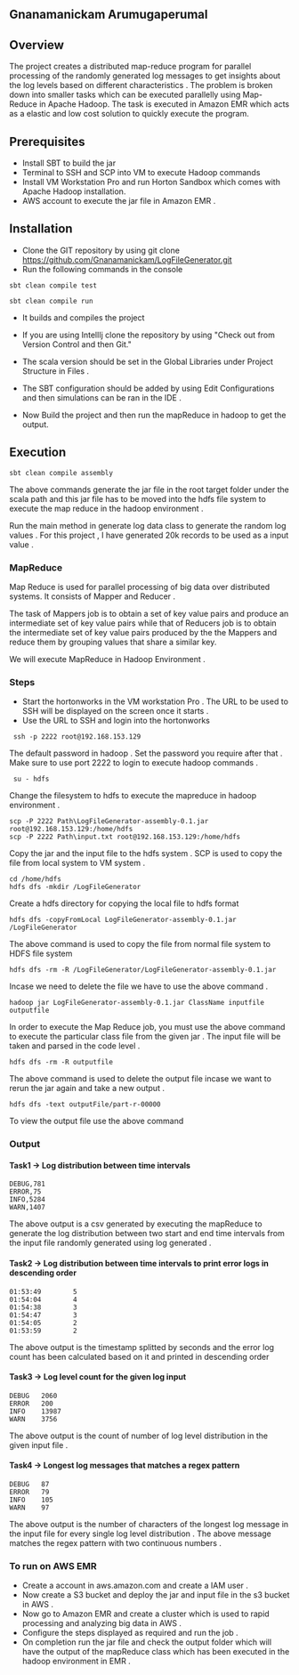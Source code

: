 ## Gnanamanickam Arumugaperumal

## Overview

The project creates a distributed map-reduce program for parallel processing of the randomly generated log messages to get insights about the log levels based on different characteristics . 
The problem is broken down into smaller tasks which can be executed parallelly using Map-Reduce in Apache Hadoop. 
The task is executed in Amazon EMR which acts as a elastic and low cost solution to quickly execute the program.

## Prerequisites

* Install SBT to build the jar
* Terminal to SSH and SCP into VM to execute Hadoop commands
* Install VM Workstation Pro and run Horton Sandbox which comes with Apache Hadoop installation.
* AWS account to execute the jar file in Amazon EMR .

## Installation

* Clone the GIT repository by using git clone https://github.com/Gnanamanickam/LogFileGenerator.git
* Run the following commands in the console

```
sbt clean compile test
```
```
sbt clean compile run
```
* It builds and compiles the project
* If you are using IntellIj clone the repository by using "Check out from Version Control and then Git."

* The scala version should be set in the Global Libraries under Project Structure in Files .
* The SBT configuration should be added by using Edit Configurations and then simulations can be ran in the IDE .
* Now Build the project and then run the  mapReduce in hadoop to get the output.

## Execution

```
sbt clean compile assembly
```

The above commands generate the jar file in the root target folder under the scala path and this jar file has to be
moved into the hdfs file system to execute the map reduce in the hadoop environment .

Run the main method in generate log data class to generate the random log values .
For this project , I have generated 20k records to be used as a input value .

### MapReduce

Map Reduce is used for parallel processing of big data over distributed systems. It consists of Mapper and Reducer .

The task of Mappers job is to obtain a set of key value pairs and produce an intermediate set of key value pairs 
while that of Reducers job is to obtain the intermediate set of key value pairs produced by the the Mappers and reduce them by grouping values that share a similar key. 

We will execute MapReduce in Hadoop Environment .

### Steps

* Start the hortonworks in the VM workstation Pro . The URL to be used to SSH will be displayed on the screen once it starts .
* Use the URL to SSH and login into the hortonworks 

```
 ssh -p 2222 root@192.168.153.129
```

The default password in hadoop . Set the password you require after that . Make sure to use port 2222 to login to execute hadoop commands .

```
 su - hdfs
```

Change the filesystem to hdfs to execute the mapreduce in hadoop environment .

```
scp -P 2222 Path\LogFileGenerator-assembly-0.1.jar root@192.168.153.129:/home/hdfs
scp -P 2222 Path\input.txt root@192.168.153.129:/home/hdfs
```

Copy the jar and the input file to the hdfs system . SCP is used to copy the file from local system to VM system .

``` 
cd /home/hdfs
hdfs dfs -mkdir /LogFileGenerator
 ```

Create a hdfs directory for copying the local file to hdfs format

``` 
hdfs dfs -copyFromLocal LogFileGenerator-assembly-0.1.jar /LogFileGenerator
 ```

The above command is used to copy the file from normal file system to HDFS file system

``` 
hdfs dfs -rm -R /LogFileGenerator/LogFileGenerator-assembly-0.1.jar
``` 

Incase we need to delete the file we have to use the above command .

``` 
hadoop jar LogFileGenerator-assembly-0.1.jar ClassName inputfile outputfile
``` 

In order to execute the Map Reduce job, you must use the above command to execute the particular class file from the given jar . The input file will be taken and parsed in the code level .

``` 
hdfs dfs -rm -R outputfile
``` 

The above command is used to delete the output file incase we want to rerun the jar again and take a new output .

``` 
hdfs dfs -text outputFile/part-r-00000
``` 

To view the output file use the above command 

### Output

#### Task1 -> Log distribution between time intervals 

``` 
DEBUG,781
ERROR,75
INFO,5284
WARN,1407
``` 

The above output is a csv generated by executing the mapReduce to generate the log distribution between two start and end time intervals from the input file randomly generated using log generated .

#### Task2 -> Log distribution between time intervals to print error logs in descending order

``` 
01:53:49        5
01:54:04        4
01:54:38        3
01:54:47        3
01:54:05        2
01:53:59        2
``` 

The above output is the timestamp splitted by seconds and the error log count has been calculated based on it and printed in descending order

#### Task3 -> Log level count for the given log input

``` 
DEBUG   2060
ERROR   200
INFO    13987
WARN    3756
``` 

The above output is the count of number of log level distribution in the given input file .

#### Task4 -> Longest log messages that matches a regex pattern

``` 
DEBUG   87
ERROR   79
INFO    105
WARN    97
``` 

The above output is the number of characters of the longest log message in the input file for every single log level distribution .
The above message matches the regex pattern with two continuous numbers .

### To run on AWS EMR 

* Create a account in aws.amazon.com and create a IAM user .
* Now create a S3 bucket and deploy the jar and input file in the s3 bucket in AWS .
* Now go to Amazon EMR and create a cluster which is used to rapid processing and analyzing big data in AWS .
* Configure the steps displayed as required and run the job .
* On completion run the jar file and check the output folder which will have the output of the mapReduce class which has been executed in the hadoop environment in EMR .



